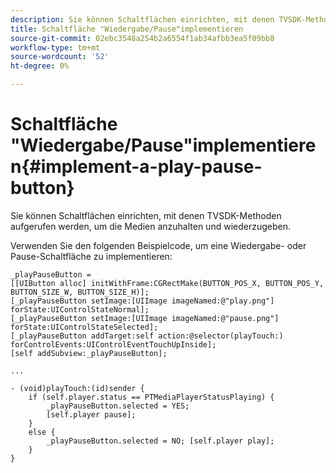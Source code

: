 ```yaml
---
description: Sie können Schaltflächen einrichten, mit denen TVSDK-Methoden aufgerufen werden, um die Medien anzuhalten und wiederzugeben.
title: Schaltfläche "Wiedergabe/Pause"implementieren
source-git-commit: 02ebc3548a254b2a6554f1ab34afbb3ea5f09bb8
workflow-type: tm+mt
source-wordcount: '52'
ht-degree: 0%

---
```


# Schaltfläche &quot;Wiedergabe/Pause&quot;implementieren{#implement-a-play-pause-button}

Sie können Schaltflächen einrichten, mit denen TVSDK-Methoden aufgerufen werden, um die Medien anzuhalten und wiederzugeben.

Verwenden Sie den folgenden Beispielcode, um eine Wiedergabe- oder Pause-Schaltfläche zu implementieren:

<!--<a id="example_BC2632D673FE451190A30A23145090D0"></a>-->

```
_playPauseButton =  
[[UIButton alloc] initWithFrame:CGRectMake(BUTTON_POS_X, BUTTON_POS_Y, BUTTON_SIZE_W, BUTTON_SIZE_H)]; 
[_playPauseButton setImage:[UIImage imageNamed:@"play.png"] forState:UIControlStateNormal];  
[_playPauseButton setImage:[UIImage imageNamed:@"pause.png"] forState:UIControlStateSelected]; 
[_playPauseButton addTarget:self action:@selector(playTouch:) forControlEvents:UIControlEventTouchUpInside]; 
[self addSubview:_playPauseButton]; 
 
... 
 
- (void)playTouch:(id)sender { 
    if (self.player.status == PTMediaPlayerStatusPlaying) { 
        _playPauseButton.selected = YES;  
        [self.player pause]; 
    } 
    else { 
        _playPauseButton.selected = NO; [self.player play]; 
    } 
} 
```
